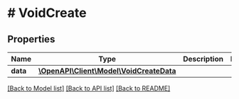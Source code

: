 # # VoidCreate

## Properties

Name | Type | Description | Notes
------------ | ------------- | ------------- | -------------
**data** | [**\OpenAPI\Client\Model\VoidCreateData**](VoidCreateData.md) |  |

[[Back to Model list]](../../README.md#models) [[Back to API list]](../../README.md#endpoints) [[Back to README]](../../README.md)
